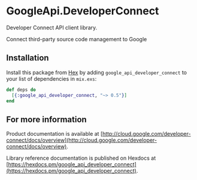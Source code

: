 # GoogleApi.DeveloperConnect

Developer Connect API client library.

Connect third-party source code management to Google

## Installation

Install this package from [Hex](https://hex.pm) by adding
`google_api_developer_connect` to your list of dependencies in `mix.exs`:

```elixir
def deps do
  [{:google_api_developer_connect, "~> 0.5"}]
end
```

## For more information

Product documentation is available at [http://cloud.google.com/developer-connect/docs/overview](http://cloud.google.com/developer-connect/docs/overview).

Library reference documentation is published on Hexdocs at
[https://hexdocs.pm/google_api_developer_connect](https://hexdocs.pm/google_api_developer_connect).
